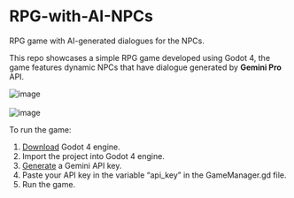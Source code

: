# RPG-with-AI-NPCs
RPG game with AI-generated dialogues for the NPCs.

This repo showcases a simple RPG game developed using Godot 4, the game features dynamic NPCs that have dialogue generated by **Gemini Pro** API.

![image](https://github.com/richiephang/RPG-with-AI-NPCs/assets/76896343/41603863-44a9-4278-ba05-d554543544cc)
<br><br>
![image](https://github.com/richiephang/RPG-with-AI-NPCs/assets/76896343/5ab0acbb-cdba-4c25-ac2d-7e236d5785e3)

To run the game:
1. [Download](https://godotengine.org/download/windows/) Godot 4 engine.
2. Import the project into Godot 4 engine.
3. [Generate](https://ai.google.dev/tutorials/workspace_auth_quickstart?authuser=1) a Gemini API key.
4. Paste your API key in the variable “api_key” in the GameManager.gd file.
5. Run the game.
